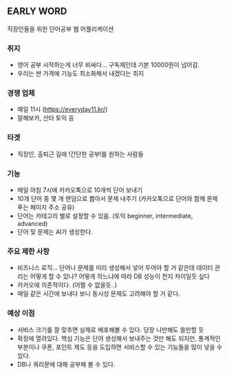 ## EARLY WORD

직장인들을 위한 단어공부 웹 어플리케이션

### 취지
- 영어 공부 시작하는게 너무 비싸다... 구독제인데 기본 10000원이 넘어감.
- 우리는 싼 가격에 기능도 최소화해서 내겠다는 취지

### 경쟁 업체
- 매일 11시 (https://everyday11.kr/)
- 말해보카, 산타 토익 등

### 타겟
- 직장인, 출퇴근 길에 !간단한 공부!를 원하는 사람들

### 기능
- 매일 아침 7시에 카카오톡으로 10개씩 단어 보내기
- 10개 단어 중 몇 개 랜덤으로 뽑아서 문제 내주기 (카카오톡으로 단어와 함께 문제 푸는 페이지 주소 공유)
- 단어는 카테고리 별로 설정할 수 있음. (토익 beginner, intermediate, advanced)
- 단어 및 문제는 AI가 생성한다.


### 주요 제한 사항
- 비즈니스 로직... 단어나 문제를 미리 생성해서 넣어 두어야 할 거 같은데 데이터 관리는 어떻게 할 수 있나? 
    어떻게 하느냐에 따라 DB 성능이 천지 차이일듯 싶다
- 카카오에 의존적이다. (어쩔 수 없을듯..)
- 매일 같은 시간에 보내다 보니 동시성 문제도 고려해야 할 거 같다.

### 예상 이점
- 서비스 크기를 잘 맞추면 실제로 배포해볼 수 있다. 당장 나만해도 쓸만할 듯
- 확장에 열려있다. 핵심 기능은 단어 생성해서 보내주는 것만 해도 되지만, 
통계적인 부분이나 쿠폰, 포인트 제도 등을 도입하면 서비스할 수 있는 기능들을 많이 넣을 수 있다.
- DB나 쿼리문에 대해 공부해 볼 수 있다.